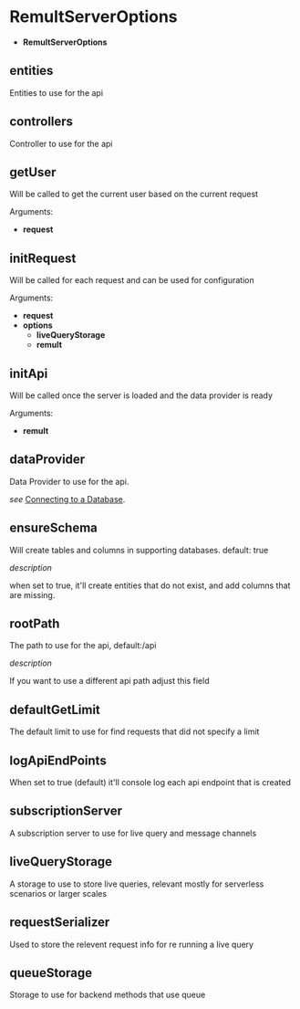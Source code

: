 # RemultServerOptions
* **RemultServerOptions**
## entities
Entities to use for the api
## controllers
Controller to use for the api
## getUser
Will be called to get the current user based on the current request

Arguments:
* **request**
## initRequest
Will be called for each request and can be used for configuration

Arguments:
* **request**
* **options**
   * **liveQueryStorage**
   * **remult**
## initApi
Will be called once the server is loaded and the data provider is ready

Arguments:
* **remult**
## dataProvider
Data Provider to use for the api.
   
   
   *see*
   [Connecting to a Database](https://remult.dev/docs/databases.html).
   
## ensureSchema
Will create tables and columns in supporting databases. default: true
   
   
   *description*
   
   when set to true, it'll create entities that do not exist, and add columns that are missing.
   
## rootPath
The path to use for the api, default:/api
   
   
   *description*
   
   If you want to use a different api path adjust this field
   
## defaultGetLimit
The default limit to use for find requests that did not specify a limit
## logApiEndPoints
When set to true (default) it'll console log each api endpoint that is created
## subscriptionServer
A subscription server to use for live query and message channels
## liveQueryStorage
A storage to use to store live queries, relevant mostly for serverless scenarios or larger scales
## requestSerializer
Used to store the relevent request info for re running a live query
## queueStorage
Storage to use for backend methods that use queue
